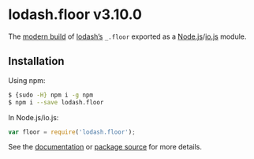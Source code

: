 # lodash.floor v3.10.0

The [modern build](https://github.com/lodash/lodash/wiki/Build-Differences) of [lodash’s](https://lodash.com/) `_.floor` exported as a [Node.js](http://nodejs.org/)/[io.js](https://iojs.org/) module.

## Installation

Using npm:

```bash
$ {sudo -H} npm i -g npm
$ npm i --save lodash.floor
```

In Node.js/io.js:

```js
var floor = require('lodash.floor');
```

See the [documentation](https://lodash.com/docs#floor) or [package source](https://github.com/lodash/lodash/blob/3.10.0-npm-packages/lodash.floor) for more details.
